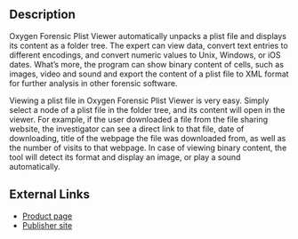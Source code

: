 ## Description

Oxygen Forensic Plist Viewer automatically unpacks a plist file and
displays its content as a folder tree. The expert can view data, convert
text entries to different encodings, and convert numeric values to Unix,
Windows, or iOS dates. What’s more, the program can show binary content
of cells, such as images, video and sound and export the content of a
plist file to XML format for further analysis in other forensic
software.

Viewing a plist file in Oxygen Forensic Plist Viewer is very easy.
Simply select a node of a plist file in the folder tree, and its content
will open in the viewer. For example, if the user downloaded a file from
the file sharing website, the investigator can see a direct link to that
file, date of downloading, title of the webpage the file was downloaded
from, as well as the number of visits to that webpage. In case of
viewing binary content, the tool will detect its format and display an
image, or play a sound automatically.

## External Links

- [Product
  page](http://www.oxygen-forensic.com/en/features/plistviewer/)
- [Publisher site](http://www.oxygen-forensic.com/en/)